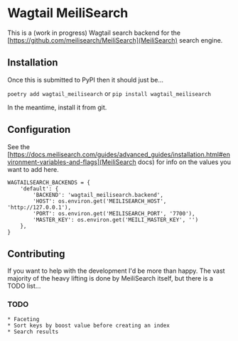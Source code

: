 # Wagtail MeiliSearch

This is a (work in progress) Wagtail search backend for the [https://github.com/meilisearch/MeiliSearch](MeiliSearch) search engine.


## Installation

Once this is submitted to PyPI then it should just be...

`poetry add wagtail_meilisearch` or `pip install wagtail_meilisearch`

In the meantime, install it from git.

## Configuration

See the [https://docs.meilisearch.com/guides/advanced_guides/installation.html#environment-variables-and-flags](MeiliSearch docs) for info on the values you want to add here.

```
WAGTAILSEARCH_BACKENDS = {
    'default': {
        'BACKEND': 'wagtail_meilisearch.backend',
        'HOST': os.environ.get('MEILISEARCH_HOST', 'http://127.0.0.1'),
        'PORT': os.environ.get('MEILISEARCH_PORT', '7700'),
        'MASTER_KEY': os.environ.get('MEILI_MASTER_KEY', '')
    },
}
```

## Contributing

If you want to help with the development I'd be more than happy. The vast majority of the heavy lifting is done by MeiliSearch itself, but there is a TODO list...


### TODO

    * Faceting
    * Sort keys by boost value before creating an index
    * Search results
